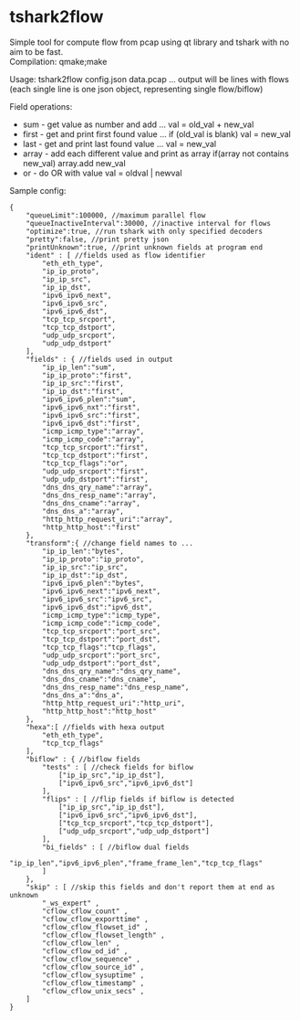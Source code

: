 # tshark2flow

Simple tool for compute flow from pcap using qt library and tshark with no aim to be fast.  
Compilation: qmake;make  
  
Usage: tshark2flow config.json data.pcap ... output will be lines with flows (each single line is one json object, representing single flow/biflow)  
  
Field operations:  
* sum - get value as number and add ... val = old_val + new_val
* first - get and print first found value ... if (old_val is blank) val = new_val
* last - get and print last found value ... val = new_val
* array - add each different value and print as array if(array not contains new_val) array.add new_val
* or - do OR with value val = oldval | newval

Sample config:  
```
{  
    "queueLimit":100000, //maximum parallel flow  
    "queueInactiveInterval":30000, //inactive interval for flows  
    "optimize":true, //run tshark with only specified decoders  
    "pretty":false, //print pretty json  
    "printUnknown":true, //print unknown fields at program end  
    "ident" : [ //fields used as flow identifier  
        "eth_eth_type",  
        "ip_ip_proto",  
        "ip_ip_src",  
        "ip_ip_dst",  
        "ipv6_ipv6_next",  
        "ipv6_ipv6_src",  
        "ipv6_ipv6_dst",  
        "tcp_tcp_srcport",  
        "tcp_tcp_dstport",  
        "udp_udp_srcport",  
        "udp_udp_dstport"  
    ],  
    "fields" : { //fields used in output  
        "ip_ip_len":"sum",  
        "ip_ip_proto":"first",  
        "ip_ip_src":"first",  
        "ip_ip_dst":"first",  
        "ipv6_ipv6_plen":"sum",  
        "ipv6_ipv6_nxt":"first",  
        "ipv6_ipv6_src":"first",  
        "ipv6_ipv6_dst":"first",  
        "icmp_icmp_type":"array",  
        "icmp_icmp_code":"array",  
        "tcp_tcp_srcport":"first",  
        "tcp_tcp_dstport":"first",  
        "tcp_tcp_flags":"or",  
        "udp_udp_srcport":"first",  
        "udp_udp_dstport":"first",  
        "dns_dns_qry_name":"array",  
        "dns_dns_resp_name":"array",  
        "dns_dns_cname":"array",  
        "dns_dns_a":"array",  
        "http_http_request_uri":"array",  
        "http_http_host":"first"  
    },  
    "transform":{ //change field names to ...  
        "ip_ip_len":"bytes",  
        "ip_ip_proto":"ip_proto",  
        "ip_ip_src":"ip_src",  
        "ip_ip_dst":"ip_dst",  
        "ipv6_ipv6_plen":"bytes",  
        "ipv6_ipv6_next":"ipv6_next",  
        "ipv6_ipv6_src":"ipv6_src",  
        "ipv6_ipv6_dst":"ipv6_dst",  
        "icmp_icmp_type":"icmp_type",  
        "icmp_icmp_code":"icmp_code",  
        "tcp_tcp_srcport":"port_src",  
        "tcp_tcp_dstport":"port_dst",  
        "tcp_tcp_flags":"tcp_flags",  
        "udp_udp_srcport":"port_src",  
        "udp_udp_dstport":"port_dst",  
        "dns_dns_qry_name":"dns_qry_name",  
        "dns_dns_cname":"dns_cname",  
        "dns_dns_resp_name":"dns_resp_name",  
        "dns_dns_a":"dns_a",  
        "http_http_request_uri":"http_uri",  
        "http_http_host":"http_host"  
    },  
    "hexa":[ //fields with hexa output  
        "eth_eth_type",  
        "tcp_tcp_flags"  
    ],  
    "biflow" : { //biflow fields  
        "tests" : [ //check fields for biflow   
            ["ip_ip_src","ip_ip_dst"], 
            ["ipv6_ipv6_src","ipv6_ipv6_dst"]  
        ],  
        "flips" : [ //flip fields if biflow is detected  
            ["ip_ip_src","ip_ip_dst"],  
            ["ipv6_ipv6_src","ipv6_ipv6_dst"],  
            ["tcp_tcp_srcport","tcp_tcp_dstport"],  
            ["udp_udp_srcport","udp_udp_dstport"]  
        ],  
        "bi_fields" : [ //biflow dual fields  
            "ip_ip_len","ipv6_ipv6_plen","frame_frame_len","tcp_tcp_flags"  
        ]  
    },  
    "skip" : [ //skip this fields and don't report them at end as unknown  
        "_ws_expert" ,  
        "cflow_cflow_count" ,  
        "cflow_cflow_exporttime" ,  
        "cflow_cflow_flowset_id" ,  
        "cflow_cflow_flowset_length" ,  
        "cflow_cflow_len" ,  
        "cflow_cflow_od_id" ,  
        "cflow_cflow_sequence" ,  
        "cflow_cflow_source_id" ,  
        "cflow_cflow_sysuptime" ,  
        "cflow_cflow_timestamp" ,  
        "cflow_cflow_unix_secs" ,  
    ]  
}
```  
  
